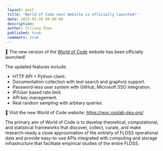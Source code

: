 ```yaml
---
 layout: post
 title: "World of Code next Website is officially launched!"
 date: 2025-03-20 00:00:00
 description:
 author: Yiliang Zhao
 published: true
 comments: true
---
```


📢 The new version of the [World of Code](https://woc.osslab-pku.org/) website has been officially launched! 

The updated features include:

- HTTP API + Python client.
- Documentation collection with text search and graphviz support.
- Password-less user system with GitHub, Microsoft SSO integration. 
- IP/User based rate limit. 
- API key management. 
- Real random sampling with arbitary queries.

🚀 Visit the new World of Code website: https://woc.osslab-pku.org/

The primary aim of World of Code is to develop theoretical, computational, and statistical frameworks that discover, collect, curate, and make research-ready a close approximation of the entirety of FLOSS operational data and provide easy-to-use APIs integrated with computing and storage infrastructure that facilitate empirical studies of the entire FLOSS.

